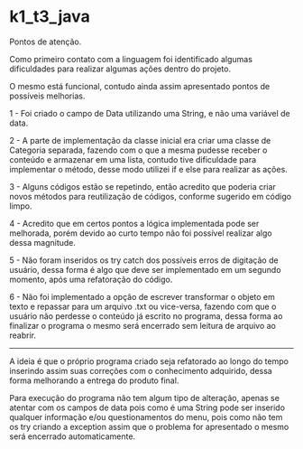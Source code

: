 # k1_t3_java

Pontos de atenção.

Como primeiro contato com a linguagem foi identificado algumas dificuldades para realizar algumas ações dentro do projeto.

O mesmo está funcional, contudo ainda assim apresentado pontos de possíveis melhorias.

1 - Foi criado o campo de Data utilizando uma String, e não uma variável de data.

2 - A parte de implementação da classe inicial era criar uma classe de Categoria separada, fazendo com o que a mesma pudesse receber o conteúdo e armazenar em uma lista,
contudo tive dificuldade para implementar o método, desse modo utilizei if e else para realizar as ações.

3 - Alguns códigos estão se repetindo, então acredito que poderia criar novos métodos para reutilização de códigos, conforme sugerido em código limpo.

4 - Acredito que em certos pontos a lógica implementada pode ser melhorada, porém devido ao curto tempo não foi possível realizar algo dessa magnitude.

5 - Não foram inseridos os try catch dos possíveis erros de digitação de usuário, dessa forma é algo que deve ser implementado em um segundo momento, após
uma refatoração do código.

6 - Não foi implementado a opção de escrever transformar o objeto em texto e repassar para um arquivo .txt ou vice-versa, fazendo com que o usuário não perdesse
o conteúdo já escrito no programa, dessa forma ao finalizar o programa o mesmo será encerrado sem leitura de arquivo ao reabrir.

-----------------------------------------------------------------------------------------------------------------------------------------------------------------------

A ideia é que o próprio programa criado seja refatorado ao longo do tempo inserindo assim suas correções com o conhecimento adquirido, dessa forma melhorando
a entrega do produto final.

Para execução do programa não tem algum tipo de alteração, apenas se atentar com os campos de data pois como é uma String pode ser inserido qualquer informação
e/ou questionamentos do menu, pois como não tem os try criando a exception assim que o problema for apresentado o mesmo será encerrado automaticamente.
